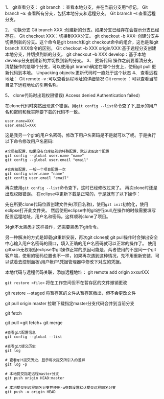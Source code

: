 1、	git查看分支：
git branch ：查看本地分支，并在当前分支用*标记。
Git branch –a: 查看所有分支，包括本地分支和远程分支。
Git bramch –r:查看远程分支。

2、	切换分支
Git branch XXX :创建新的分支。如果分支已经存在会提示分支已经存在。
Git checkout XXX：切换到XXX分支。
git checkout -b XXX: 创建分支并切换到新的分支。这个命令是git branch和git checkout命令的组合，这也是和git branch XXX命令的区别。 
Git checkout –b XXX origin/XXX:基于远程分支创建本地分支，并切换到新的分支。
git checkout –b XXX develop：基于本地develop分支创建新的并切换到新的分支。
3、	更新代码
操作之前要看清分支，清楚操作的是哪个分支，可以使用git branch确定在哪个分支上，使用git pull 更新代码到本地。
Unpacking objects:更新代码时一直处于这个状态
4、	查看远程地址：
Git remote –v  :可以查看远程地址的详细情况
Git remote ：可以查看当前目录下远程地址的引用名称。

5、     clone代码时出现权限错误( Access denied Authentication failed)

在clone代码时突然出现这个错误。用`git config --list`命令查了下,显示的用户名和密码和我实际要下载的代码不一致。

```
user.name=XXX
user.email=XXX
```
这是我另一个git的用户名密码，修改下用户名密码是不是就可以了呢。于是执行以下命令修改用户名密码:

```
#全局级配置，如果没有仓库级别的特殊配置，默认读取这个配置
git config --global user.name "name"
git config --global user.email "email"

#仓库级配置，一般一个项目配置一次
git config user.name "name"
git config user.email "email"
```
再次使用`git config --list`命令查下，这时已经修改过来了。
再次clone时还是出现权限错误。
在eclipse中更新下载是正常的，于是就有了以下操作：

先在所要clone代码位置创建文件夹(项目名称)，使用`git init`初始化，使用eclipse打开此文件夹。
然后使用eclipse中的git进行pull,在操作的时候需要填写配置远程地址，用户名和密码。这样顺利clone了项目。

对git不太熟悉才这样操作，还需要熟悉下git命令。

另一种解决的方式是卸载git重新安装，再次git clone或 git pull操作时会弹出安全中心输入用户名密码的窗口，填入正确的用户名密码就可以正常的操作了。
使用gitbash无权限但eclipse中git操作正常的原因可能是，两者使用的不是同一个git客户端，使用的密码位置也不一样，如果再次遇到这种情况，先不用重新安装，可以试着去控制面板\用户帐户\凭据管理器中修改下对应的凭据。

本地代码与远程代码关联，添加远程地址：
git remote add origin xxxurlXX



`git restore <file>` 将在工作空间但不在暂存区的文件撤销更改

git restore --staged <file> 将暂存区的文件从暂存区撤出，但不会更改文件





git pull origin master 拉取下载指定master分支代码合并到当前分支

git fetch 

git pull =git fetch+ git merge

```
#查看git配置信息
git config --global --list

#查看git提交历史
git log

# 查看git提交历史，显示每次提交所引入的差异
git log -p

# 本地提交指定远程master分支
git push origin HEAD:master

# 本地提交到远程同名分支并使用-u参数设置默认提交远程同名分支
git push -u origin HEAD

```

